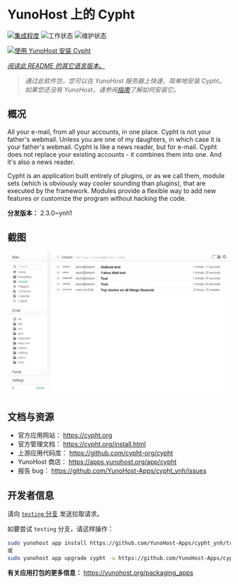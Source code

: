 <!--
注意：此 README 由 <https://github.com/YunoHost/apps/tree/master/tools/readme_generator> 自动生成
请勿手动编辑。
-->

# YunoHost 上的 Cypht

[![集成程度](https://dash.yunohost.org/integration/cypht.svg)](https://ci-apps.yunohost.org/ci/apps/cypht/) ![工作状态](https://ci-apps.yunohost.org/ci/badges/cypht.status.svg) ![维护状态](https://ci-apps.yunohost.org/ci/badges/cypht.maintain.svg)

[![使用 YunoHost 安装 Cypht](https://install-app.yunohost.org/install-with-yunohost.svg)](https://install-app.yunohost.org/?app=cypht)

*[阅读此 README 的其它语言版本。](./ALL_README.md)*

> *通过此软件包，您可以在 YunoHost 服务器上快速、简单地安装 Cypht。*  
> *如果您还没有 YunoHost，请参阅[指南](https://yunohost.org/install)了解如何安装它。*

## 概况

All your e-mail, from all your accounts, in one place. Cypht is not your father's webmail. Unless you are one of my daughters, in which case it is your father's webmail. Cypht is like a news reader, but for e-mail. Cypht does not replace your existing accounts - it combines them into one. And it's also a news reader.

Cypht is an application built entirely of plugins, or as we call them, module sets (which is obviously way cooler sounding than plugins), that are executed by the framework. Modules provide a flexible way to add new features or customize the program without hacking the code.


**分发版本：** 2.3.0~ynh1

## 截图

![Cypht 的截图](./doc/screenshots/cypht_shot1.png)

## 文档与资源

- 官方应用网站： <https://cypht.org>
- 官方管理文档： <https://cypht.org/install.html>
- 上游应用代码库： <https://github.com/cypht-org/cypht>
- YunoHost 商店： <https://apps.yunohost.org/app/cypht>
- 报告 bug： <https://github.com/YunoHost-Apps/cypht_ynh/issues>

## 开发者信息

请向 [`testing` 分支](https://github.com/YunoHost-Apps/cypht_ynh/tree/testing) 发送拉取请求。

如要尝试 `testing` 分支，请这样操作：

```bash
sudo yunohost app install https://github.com/YunoHost-Apps/cypht_ynh/tree/testing --debug
或
sudo yunohost app upgrade cypht -u https://github.com/YunoHost-Apps/cypht_ynh/tree/testing --debug
```

**有关应用打包的更多信息：** <https://yunohost.org/packaging_apps>
